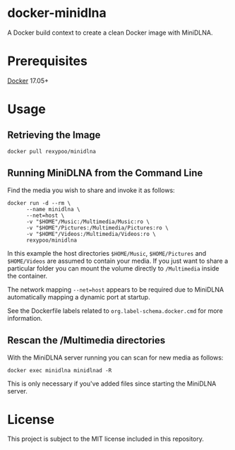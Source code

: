 # docker-minidlna

A Docker build context to create a clean Docker image with MiniDLNA.

# Prerequisites

[Docker] 17.05+

# Usage

## Retrieving the Image

```shell
docker pull rexypoo/minidlna
```

## Running MiniDLNA from the Command Line

Find the media you wish to share and invoke it as follows:

```shell
docker run -d --rm \
      --name minidlna \
      --net=host \
      -v "$HOME"/Music:/Multimedia/Music:ro \
      -v "$HOME"/Pictures:/Multimedia/Pictures:ro \
      -v "$HOME"/Videos:/Multimedia/Videos:ro \
      rexypoo/minidlna
```
In this example the host directories `$HOME/Music`,  `$HOME/Pictures` and `$HOME/Videos` are assumed to contain your media. If you just want to share a particular folder you can mount the volume directly to `/Multimedia` inside the container.

The network mapping `--net=host` appears to be required due to MiniDLNA automatically mapping a dynamic port at startup.

See the Dockerfile labels related to `org.label-schema.docker.cmd` for more information.

## Rescan the /Multimedia directories

With the MiniDLNA server running you can scan for new media as follows:

```shell
docker exec minidlna minidlnad -R
```

This is only necessary if you've added files since starting the MiniDLNA server.

# License

This project is subject to the MIT license included in this repository.

[Docker]: https://www.docker.com
